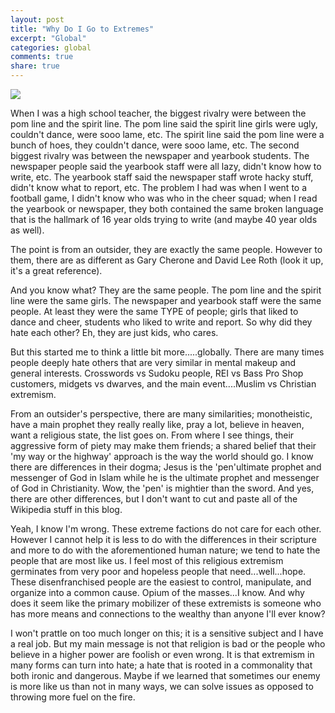 ```yaml
---
layout: post
title: "Why Do I Go to Extremes"
excerpt: "Global"
categories: global
comments: true
share: true
---
```


![](https://upload.wikimedia.org/wikipedia/en/9/9c/Extreme_(_Extreme_album_-_cover_art).jpg)



When I was a high school teacher, the biggest rivalry were between the pom line and the spirit line. The pom line said the spirit line girls were ugly, couldn't dance, were sooo lame, etc. The spirit line said the pom line were a bunch of hoes, they couldn't dance, were sooo lame, etc. The second biggest rivalry was between the newspaper and yearbook students. The newspaper people said the yearbook staff were all lazy, didn't know how to write, etc. The yearbook staff said the newspaper staff wrote hacky stuff, didn't know what to report, etc. The problem I had was when I went to a football game, I didn't know who was who in the cheer squad; when I read the yearbook or newspaper, they both contained the same broken language that is the hallmark of 16 year olds trying to write (and maybe 40 year olds as well). 

The point is from an outsider, they are exactly the same people. However to them, there are as different as Gary Cherone and David Lee Roth (look it up, it's a great reference).

And you know what? They are the same people. The pom line and the spirit line were the same girls. The newspaper and yearbook staff were the same people. At least they were the same TYPE of people; girls that liked to dance and cheer, students who liked to write and report. So why did they hate each other? Eh, they are just kids, who cares.

But this started me to think a little bit more.....globally. There are many times people deeply hate others that are very similar in mental makeup and general interests. Crosswords vs Sudoku people, REI vs Bass Pro Shop customers, midgets vs dwarves, and the main event....Muslim vs Christian extremism.


From an outsider's perspective, there are many similarities; monotheistic, have a main prophet they really really like, pray a lot, believe in heaven, want a religious state, the list goes on. From where I see things, their aggressive form of piety may make them friends; a shared belief that their 'my way or the highway' approach is the way the world should go. I know there are differences in their dogma; Jesus is the 'pen'ultimate prophet and messenger of God in Islam while he is the ultimate prophet and messenger of God in Christianity. Wow, the 'pen' is mightier than the sword. And yes, there are other differences, but I don't want to cut and paste all of the Wikipedia stuff in this blog. 

Yeah, I know I'm wrong. These extreme factions do not care for each other. However I cannot help it is less to do with the differences in their scripture and more to do with the aforementioned human nature; we tend to hate the people that are most like us. I feel most of this religious extremism germinates from very poor and hopeless people that need...well...hope.  These disenfranchised people are the easiest to control, manipulate, and organize into a common cause. Opium of the masses...I know. And why does it seem like the primary mobilizer of these extremists is someone who has more means and connections to the wealthy than anyone I'll ever know? 

I won't prattle on too much longer on this; it is a sensitive subject and I have a real job. But my main message is not that religion is bad or the people who believe in a higher power are foolish or even wrong. It is that extremism in many forms can turn into hate; a hate that is rooted in a commonality that both ironic and dangerous. Maybe if we learned that sometimes our enemy is more like us than not in many ways, we can solve issues as opposed to throwing more fuel on the fire. 









